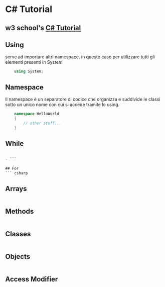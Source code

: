 # C# Tutorial
 ## w3 school's [C# Tutorial](https://www.w3schools.com/cs/index.php)


## Using 
serve ad importare altri namespace, in questo caso per utilizzare tutti gli elementi presenti in System
``` csharp
	using System; 
```

## Namespace 
Il namespace è un separatore di codice che organizza e suddivide le classi sotto un unico nome con cui si accede tramite lo using. 
``` csharp
	namespace HelloWorld 
	{
		// other stuff...
	}
```

## While
``` csharp

- ```

## For
``` csharp

```

## Arrays
``` csharp

```

## Methods
``` csharp

```

## Classes
``` csharp

```

## Objects
``` csharp

```

## Access Modifier
``` csharp

```